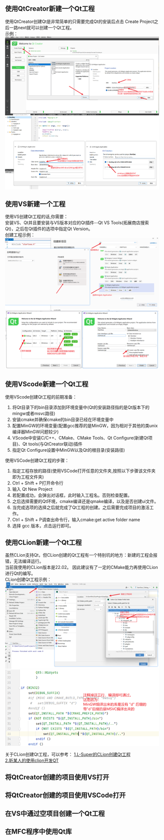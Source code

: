 ## 使用QtCreator新建一个Qt工程
使用QtCreator创建Qt是非常简单的只需要完成Qt的安装后点击 Create Project之后一路next就可以创建一个Qt工程。       
示例：        
![QtCreator创建Qt工程图1](../assets/Qt/01/%E5%88%9B%E5%BB%BA%E4%B8%80%E4%B8%AAQt%E5%B7%A5%E7%A8%8B01.png)       
![QtCreator创建Qt工程图1](../assets/Qt/01/%E5%88%9B%E5%BB%BA%E4%B8%80%E4%B8%AAQt%E5%B7%A5%E7%A8%8B02.png)      


## 使用VS新建一个工程
使用VS创建Qt工程的话,你需要：         
安装VS、Qt并且要安装与VS版本对应的Qt插件--Qt VS Tools(拓展商店搜索Qt)，之后在Qt插件的选项中指定Qt Version。          
创建工程示例：  
![VisualStudio创建Qt工程图1](../assets/Qt/01/VS%E5%88%9B%E5%BB%BA%E4%B8%80%E4%B8%AAQt%E5%B7%A5%E7%A8%8B01.png)      
![VisualStudio创建Qt工程图2](../assets/Qt/01/VS%E5%88%9B%E5%BB%BA%E4%B8%80%E4%B8%AAQt%E5%B7%A5%E7%A8%8B02.png)                 


## 使用VScode新建一个Qt工程
使用VScode创建Qt工程的前期准备：    
1. 将Qt目录下的bin目录添加到环境变量中(Qt的安装路径指的是Qt版本下的mingw或者msvc路径)    
2. 安装cmake并确保cmake的bin目录已经在环境变量中
3. 配置MinGW的环境变量(配置gcc推荐的是MinGW，因为相对于其他的类unix编译器MinGW问题较少)           
4. VScode中安装C/C++、CMake、CMake Tools、Qt Configure(新建Qt项目)、Qt tools(与QtCreator联动)插件    
5. 指定Qt Configure设置中MinGW以及Qt的根目录(安装路径)    

使用VSCode创建Qt工程的步骤：       
1. 指定工程存放的路径(使用VSCode打开任意的文件夹,按照以下步骤该文件夹即为工程文件夹)           
2. Ctrl + Shift + P打开命令行      
3. 输入 Qt New Project
4. 若配置成功，会弹出对话框，此时输入工程名。否则检查配置。
5. 之后选择需要的Qt环境，cmake编译还是qmake编译，以及是否创建ui文件。
6. 当完成选项的选择之后就完成了Qt工程的创建。之后需要完成项目的激活工作。
7. Ctrl + Shift + P调查出命令行，输入cmake:get active folder name
8. 选择 gcc 版本，点击运行即可。


## 使用CLion新建一个Qt工程
虽然CLion支持Qt，但CLion创建的Qt工程有一个特别坑的地方：新建的工程会报错，无法编译运行。     
当前我使用的CLion版本是22.02。 因此建议有了一定的CMake能力再使用CLion进行Qt的编写。     
CLion创建Qt工程示例：       
![CLion创建Qt工程图1](../assets/Qt/01/Clion%E5%88%9B%E5%BB%BA%E4%B8%80%E4%B8%AAQt%E5%B7%A5%E7%A8%8B01.png)   
![CLion创建Qt工程图2](../assets/Qt/01/Clion%E5%88%9B%E5%BB%BA%E4%B8%80%E4%B8%AAQt%E5%B7%A5%E7%A8%8B02.png)     

关于CLion创建Qt工程，可以参考：
[1.L-Super的CLion创建Qt工程](https://blog.csdn.net/no_say_you_know/article/details/122222426)     
[2.昕某人的使用clion开发QT](https://zhuanlan.zhihu.com/p/461896034)     

## 将QtCreator创建的项目使用VS打开


## 将QtCreator创建的项目使用VSCode打开


## 在VS中通过空项目创建一个Qt工程


## 在MFC程序中使用Qt库


